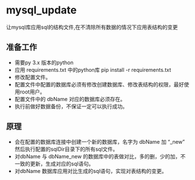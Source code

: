 # mysql_update
让mysql库应用sql的结构文件,在不清除所有数据的情况下应用表结构的变更
## 准备工作
- 需要py 3.x 版本的python
- 应用 requirements.txt 中的python库 pip install -r requirements.txt
- 修改配置文件。
- 配置文件中配置的数据库必须有修改创建数据库、修改表结构的权限，最好使用root用户。
- 配置文件中的 dbName 对应的数据库必须存在。
- 执行前做好数据备份，不保证一定可以执行成功。
## 原理
- 会在配置的数据库连接中创建一个新的数据库，名字为 dbName 加 “_new” 然后执行配置的sqlDir目录下的所有sql文件。
- 对dbName 与 dbName_new 的数据库中的表做对比，多的删，少的加，不一致的更新，生成对应的sql语句。
- 对dbName 数据库应用对比生成的sql语句，实现对表结构的变更。